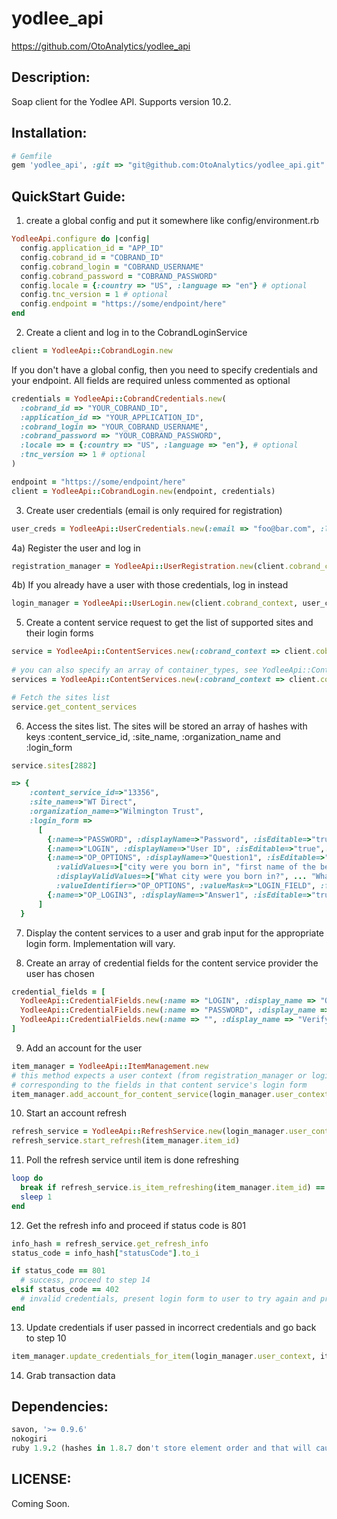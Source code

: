 yodlee_api
==========

https://github.com/OtoAnalytics/yodlee_api

Description:
------------

Soap client for the Yodlee API. Supports version 10.2.

Installation:
------------

```ruby
# Gemfile
gem 'yodlee_api', :git => "git@github.com:OtoAnalytics/yodlee_api.git"
```
QuickStart Guide:
-----------------

1) create a global config and put it somewhere like config/environment.rb

```ruby
YodleeApi.configure do |config| 
  config.application_id = "APP_ID" 
  config.cobrand_id = "COBRAND_ID"
  config.cobrand_login = "COBRAND_USERNAME"
  config.cobrand_password = "COBRAND_PASSWORD"
  config.locale = {:country => "US", :language => "en"} # optional
  config.tnc_version = 1 # optional
  config.endpoint = "https://some/endpoint/here"
end
```
 
 
2) Create a client and log in to the CobrandLoginService

```ruby
client = YodleeApi::CobrandLogin.new
```

If you don't have a global config, then you need to specify credentials and your endpoint. All fields are required unless commented as optional

```ruby
credentials = YodleeApi::CobrandCredentials.new(
  :cobrand_id => "YOUR_COBRAND_ID",
  :application_id => "YOUR_APPLICATION_ID",
  :cobrand_login => "YOUR_COBRAND_USERNAME",
  :cobrand_password => "YOUR_COBRAND_PASSWORD",
  :locale => = {:country => "US", :language => "en"}, # optional
  :tnc_version => 1 # optional
)

endpoint = "https://some/endpoint/here"
client = YodleeApi::CobrandLogin.new(endpoint, credentials)
```

3) Create user credentials (email is only required for registration)

```ruby  
user_creds = YodleeApi::UserCredentials.new(:email => "foo@bar.com", :login_name => "foobarone", :password => "foobartwo1")
```

4a) Register the user and log in

```ruby  
registration_manager = YodleeApi::UserRegistration.new(client.cobrand_context, user_creds)
```

4b) If you already have a user with those credentials, log in instead

```ruby  
login_manager = YodleeApi::UserLogin.new(client.cobrand_context, user_creds) 
```

5) Create a content service request to get the list of supported sites and their login forms

```ruby
service = YodleeApi::ContentServices.new(:cobrand_context => client.cobrand_context, :container_types => "bank")
 
# you can also specify an array of container_types, see YodleeApi::ContentServices::SupportedContainerTypes for a list of valid types
services = YodleeApi::ContentServices.new(:cobrand_context => client.cobrand_context, :container_types => ["bank", "credits"])

# Fetch the sites list
service.get_content_services
```

6) Access the sites list. The sites will be stored an array of hashes with keys :content_service_id, :site_name, :organization_name and :login_form

```ruby 
service.sites[2882]

=> { 
    :content_service_id=>"13356", 
    :site_name=>"WT Direct", 
    :organization_name=>"Wilmington Trust", 
    :login_form =>
      [
        {:name=>"PASSWORD", :displayName=>"Password", :isEditable=>"true", ... :fieldErrorCode=>""}, # each hash is a form field
        {:name=>"LOGIN", :displayName=>"User ID", :isEditable=>"true",... :fieldErrorCode=>""}, 
        {:name=>"OP_OPTIONS", :displayName=>"Question1", :isEditable=>"true", :isOptional=>"true", :isEscaped=>"false", :isOptionalMFA=>"false", :isMFA=>"false", 
          :validValues=>["city were you born in", "first name of the best man at your wedding", ... "name of your first pet"], 
          :displayValidValues=>["What city were you born in?", ... "What was the name of your first pet?"], 
          :valueIdentifier=>"OP_OPTIONS", :valueMask=>"LOGIN_FIELD", :fieldType=>"OPTIONS", :size=>"20", :maxlength=>"40", :fieldErrorCode=>""}, 
        {:name=>"OP_LOGIN3", :displayName=>"Answer1", :isEditable=>"true", ... :fieldErrorCode=>""}, 
      ]    
  }
```

7) Display the content services to a user and grab input for the appropriate login form. Implementation will vary.

8) Create an array of credential fields for the content service provider the user has chosen

```ruby  
credential_fields = [
  YodleeApi::CredentialFields.new(:name => "LOGIN", :display_name => "Online ID",  ..., :value => "fooooobarr", ... ),
  YodleeApi::CredentialFields.new(:name => "PASSWORD", :display_name => "Passcode",  ..., :value => "1234foobarr", ... ),
  YodleeApi::CredentialFields.new(:name => "", :display_name => "Verify Passcode",  ..., :value => "1234foobarr", ... ) 
]
```
  
9) Add an account for the user

```ruby
item_manager = YodleeApi::ItemManagement.new
# this method expects a user context (from registration_manager or login_manager), a content service id and an array of credential fields 
# corresponding to the fields in that content service's login form
item_manager.add_account_for_content_service(login_manager.user_context, 2931, credential_fields)
```

10) Start an account refresh

```ruby
refresh_service = YodleeApi::RefreshService.new(login_manager.user_context)
refresh_service.start_refresh(item_manager.item_id)
```

11) Poll the refresh service until item is done refreshing

```ruby
loop do
  break if refresh_service.is_item_refreshing(item_manager.item_id) == false
  sleep 1
end

```

12) Get the refresh info and proceed if status code is 801

```ruby
info_hash = refresh_service.get_refresh_info
status_code = info_hash["statusCode"].to_i

if status_code == 801
  # success, proceed to step 14
elsif status_code == 402
  # invalid credentials, present login form to user to try again and proceed to step 13
end
```

13) Update credentials if user passed in incorrect credentials and go back to step 10
 
```ruby 
item_manager.update_credentials_for_item(login_manager.user_context, item_manager.item_id, credential_fields)
```

14) Grab transaction data

Dependencies:
-------------

```ruby
savon, '>= 0.9.6'
nokogiri
ruby 1.9.2 (hashes in 1.8.7 don't store element order and that will cause all sorts of havoc)
```

LICENSE:
--------

Coming Soon.